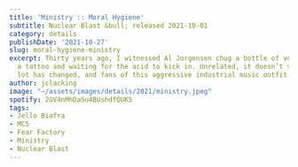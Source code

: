 ```yaml
---
title: 'Ministry :: Moral Hygiene'
subtitle: Nuclear Blast &bull; released 2021-10-01
category: details
publishDate: '2021-10-27'
slug: moral-hygiene-ministry
excerpt: Thirty years ago, I witnessed Al Jorgensen chug a bottle of vodka while getting
  a tattoo and waiting for the acid to kick in. Unrelated, it doesn’t sound like a
  lot has changed, and fans of this aggressive industrial music outfit should be pleased.
author: jclacking
image: "~/assets/images/details/2021/ministry.jpeg"
spotify: 2GV4nMhDaSu4BUshdfQUK5
tags:
- Jello Biafra
- MC5
- Fear Factory
- Ministry
- Nuclear Blast
---
```


